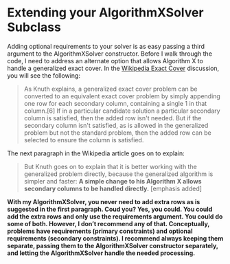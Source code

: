 # Extending your AlgorithmXSolver Subclass

Adding optional requirements to your solver is as easy passing a third argument to the AlgorithmXSolver constructor. Before I walk through the code, I need to address an alternate option that allows Algorithm X to handle a generalized exact cover. In the [Wikipedia Exact Cover]( https://en.wikipedia.org/wiki/Exact_cover) discussion, you will see the following:

>As Knuth explains, a generalized exact cover problem can be converted to an equivalent exact cover problem by simply appending one row for each secondary column, containing a single 1 in that column.[6] If in a particular candidate solution a particular secondary column is satisfied, then the added row isn't needed. But if the secondary column isn't satisfied, as is allowed in the generalized problem but not the standard problem, then the added row can be selected to ensure the column is satisfied.

The next paragraph in the Wikipedia article goes on to explain:

>But Knuth goes on to explain that it is better working with the generalized problem directly, because the generalized algorithm is simpler and faster: __A simple change to his Algorithm X allows secondary columns to be handled directly.__ [emphasis added]

__With my AlgorithmXSolver, you never need to add extra rows as is suggested in the first paragraph. Coud you? Yes, you could. You could add the extra rows and only use the requirements argument. You could do some of both. However, I don’t recommend any of that. Conceptually, problems have requirements (primary constraints) and optional requirements (secondary constraints). I recommend always keeping them separate, passing them to the AlgorithmXSolver constructor separately, and letting the AlgorithmXSolver handle the needed processing.__

